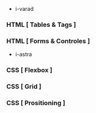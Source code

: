 - i-varad
### HTML [ Tables & Tags ]
### HTML [ Forms & Controles ]

- i-astra
### CSS [ Flexbox ]
### CSS [ Grid ]
### CSS [ Prositioning ]

